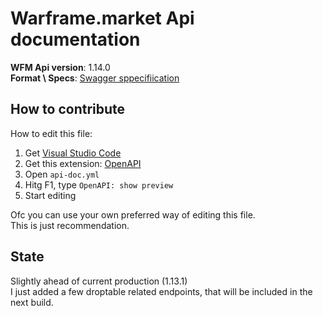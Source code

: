 # Warframe.market Api documentation

**WFM Api version**: 1.14.0  
**Format \\ Specs**: [Swagger sppecifiication](https://swagger.io/docs/specification/about/)

## How to contribute

How to edit this file:

1. Get [Visual Studio Code](https://code.visualstudio.com/)
2. Get this extension: [OpenAPI](https://marketplace.visualstudio.com/items?itemName=42Crunch.vscode-openapi)
3. Open `api-doc.yml`
4. Hitg F1, type `OpenAPI: show preview`
5. Start editing

Ofc you can use your own preferred way of editing this file.  
This is just recommendation.

## State

Slightly ahead of current production (1.13.1)  
I just added a few droptable related endpoints, that will be included in the next build.
